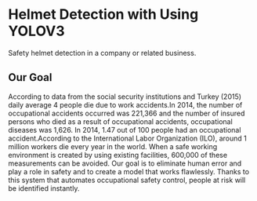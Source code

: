 # Helmet Detection with Using YOLOV3
Safety helmet detection in a company or related business.
## Our Goal
According to data from the social security institutions and Turkey (2015) daily average 4 people die due to work accidents.In 2014, the number of occupational accidents occurred was 221,366 and the number of insured persons who died as a result of occupational accidents, occupational diseases was 1,626. In 2014, 1.47 out of 100 people had an occupational accident.According to the International Labor Organization (ILO), around 1 million workers die every year in the world. When a safe working environment is created by using existing facilities, 600,000 of these measurements can be avoided.
Our goal is to eliminate human error and play a role in safety and to create a model that works flawlessly. Thanks to this system that automates occupational safety control, people at risk will be identified instantly.
